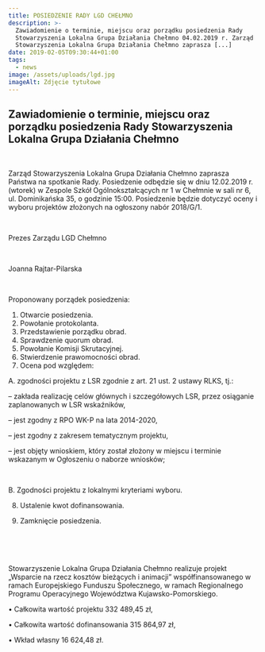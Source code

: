```yaml
---
title: POSIEDZENIE RADY LGD CHEŁMNO
description: >-
  Zawiadomienie o terminie, miejscu oraz porządku posiedzenia Rady
  Stowarzyszenia Lokalna Grupa Działania Chełmno 04.02.2019 r. Zarząd
  Stowarzyszenia Lokalna Grupa Działania Chełmno zaprasza [...]
date: 2019-02-05T09:30:44+01:00
tags:
  - news
image: /assets/uploads/lgd.jpg
imageAlt: Zdjęcie tytułowe
---
```

## Zawiadomienie o terminie, miejscu oraz porządku posiedzenia Rady Stowarzyszenia Lokalna Grupa Działania Chełmno

<br>

Zarząd Stowarzyszenia Lokalna Grupa Działania Chełmno zaprasza Państwa na spotkanie Rady. Posiedzenie odbędzie się w dniu 12.02.2019 r. (wtorek) w Zespole Szkół Ogólnokształcących nr 1 w Chełmnie w sali nr 6,  ul. Dominikańska 35, o godzinie 15:00. Posiedzenie będzie dotyczyć oceny i wyboru projektów złożonych na ogłoszony nabór 2018/G/1.

<br>

Prezes Zarządu LGD Chełmno

<br>

Joanna Rajtar-Pilarska

<br>

Proponowany porządek posiedzenia:

1. Otwarcie posiedzenia.
2. Powołanie protokolanta.
3. Przedstawienie porządku obrad.
4. Sprawdzenie quorum obrad.
5. Powołanie Komisji Skrutacyjnej.
6. Stwierdzenie prawomocności obrad.
7. Ocena pod względem:

 A. zgodności projektu z LSR zgodnie z art. 21 ust. 2 ustawy RLKS, tj.:

– zakłada realizację celów głównych i szczegółowych LSR, przez osiąganie zaplanowanych w LSR wskaźników,



– jest zgodny z RPO WK-P na lata 2014-2020,



– jest zgodny z zakresem tematycznym projektu,



– jest objęty wnioskiem, który został złożony w miejscu i terminie wskazanym w Ogłoszeniu o naborze wniosków;

<br>   

B. Zgodności projektu z lokalnymi kryteriami wyboru.

8. Ustalenie kwot dofinansowania.

9. Zamknięcie posiedzenia.

<br>

<br>

<br>

Stowarzyszenie Lokalna Grupa Działania Chełmno realizuje projekt „Wsparcie na rzecz kosztów bieżących i animacji” współfinansowanego w ramach Europejskiego Funduszu Społecznego, w ramach Regionalnego Programu Operacyjnego Województwa Kujawsko-Pomorskiego.



• Całkowita wartość projektu 332 489,45 zł,



• Całkowita wartość dofinansowania 315 864,97 zł,



• Wkład własny 16 624,48 zł.

